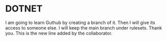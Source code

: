 # DOTNET
I am going to learn Guthub by creating a branch of it.
Then I will give its access to someone else.
I will keep the main branch under rulesets.
Thank you.
This is the new line added by the collaborator.
